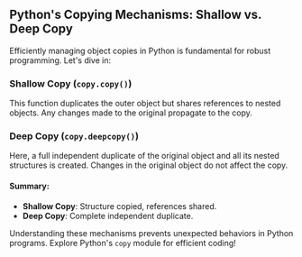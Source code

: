 ## Python's Copying Mechanisms: Shallow vs. Deep Copy

Efficiently managing object copies in Python is fundamental for robust programming. Let's dive in:

### Shallow Copy (`copy.copy()`)

This function duplicates the outer object but shares references to nested objects. Any changes made to the original propagate to the copy.

### Deep Copy (`copy.deepcopy()`)

Here, a full independent duplicate of the original object and all its nested structures is created. Changes in the original object do not affect the copy.

#### Summary:
- **Shallow Copy**: Structure copied, references shared.
- **Deep Copy**: Complete independent duplicate.

Understanding these mechanisms prevents unexpected behaviors in Python programs. Explore Python's `copy` module for efficient coding!

